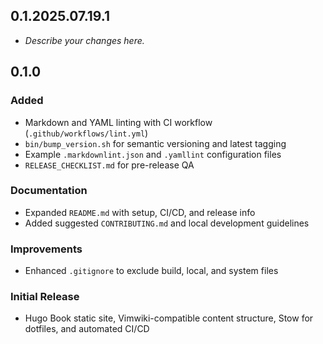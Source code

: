 ## 0.1.2025.07.19.1
- _Describe your changes here._

## 0.1.0

### Added
- Markdown and YAML linting with CI workflow (`.github/workflows/lint.yml`)
- `bin/bump_version.sh` for semantic versioning and latest tagging
- Example `.markdownlint.json` and `.yamllint` configuration files
- `RELEASE_CHECKLIST.md` for pre-release QA

### Documentation
- Expanded `README.md` with setup, CI/CD, and release info
- Added suggested `CONTRIBUTING.md` and local development guidelines

### Improvements
- Enhanced `.gitignore` to exclude build, local, and system files

### Initial Release
- Hugo Book static site, Vimwiki-compatible content structure, Stow for dotfiles, and automated CI/CD
